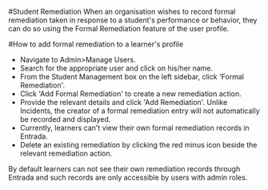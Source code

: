 #Student Remediation
When an organisation wishes to record formal remediation taken in response to a student's performance or behavior, they can do so using the Formal Remediation feature of the user profile.

#How to add formal remediation to a learner's profile
* Navigate to Admin>Manage Users.
* Search for the appropriate user and click on his/her name.
* From the Student Management box on the left sidebar, click 'Formal Remediation'.
* Click 'Add Formal Remediation' to create a new remediation action.
* Provide the relevant details and click 'Add Remediation'. Unlike Incidents, the creator of a formal remediation entry will not automatically be recorded and displayed.
* Currently, learners can't view their own formal remediation records in Entrada.
* Delete an existing remediation by clicking the red minus icon beside the relevant remediation action.

By default learners can not see their own remediation records through Entrada and such records are only accessible by users with admin roles.
